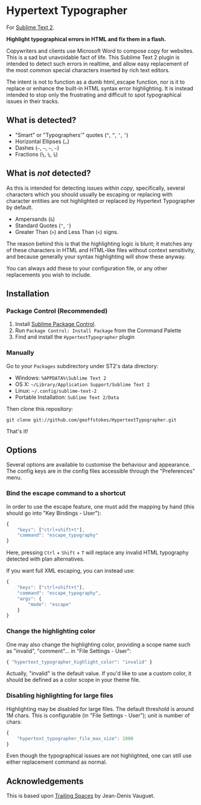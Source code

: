 # Hypertext Typographer

For [Sublime Text 2](http://www.sublimetext.com/2).

**Highlight typographical errors in HTML and fix them in a flash.**

Copywriters and clients use Microsoft Word to compose copy for websites.
This is a sad but unavoidable fact of life.
This Sublime Text 2 plugin is intended to detect such errors in realtime, and
allow easy replacement of the most common special characters inserted by rich
text editors.

The intent is not to function as a dumb html_escape function, nor is it to
replace or enhance the built-in HTML syntax error highlighting.
It is instead intended to stop only the frustrating and difficult to spot
typographical issues in their tracks.

## What is detected?

* "Smart" or "Typographers'" quotes (`“`, `”`, `‘`, `’`)
* Horizontal Ellipses (`…`)
* Dashes (`‒`, `–`, `—`, `―`)
* Fractions (`½`, `¼`, `¾`)

## What is *not* detected?

As this is intended for detecting issues *within copy*, specifically, several
characters which you should usually be escaping or replacing with character
entities are not highlighted or replaced by Hypertext Typographer by default.

* Ampersands (`&`)
* Standard Quotes (`"`, `'`)
* Greater Than (`>`) and Less Than (`<`) signs.

The reason behind this is that the highlighting logic is blunt; it matches any
of these characters in HTML and HTML-like files without context sensitivity, and
because generally your syntax highlighting will show these anyway.

You can always add these to your configuration file, or any other replacements
you wish to include.

## Installation

### Package Control (Recommended)

1. Install [Sublime Package Control](http://wbond.net/sublime_packages/package_control/installation).
2. Run `Package Control: Install Package` from the Command Palette
3. Find and install the `HypertextTypographer` plugin

### Manually

Go to your `Packages` subdirectory under ST2's data directory:

* Windows: `%APPDATA%\Sublime Text 2`
* OS X: `~/Library/Application Support/Sublime Text 2`
* Linux: `~/.config/sublime-text-2`
* Portable Installation: `Sublime Text 2/Data`

Then clone this repository:

    git clone git://github.com/geoffstokes/HypertextTypographer.git

That's it!

## Options

Several options are available to customise the behaviour and appearance.
The config keys are in the config files accessible through the "Preferences"
menu.

### Bind the escape command to a shortcut

In order to use the escape feature, one must add the mapping by hand (this
should go into "Key Bindings - User"):

``` js
{
	"keys": ["ctrl+shift+t"],
	"command": "escape_typography"
}
```

Here, pressing `Ctrl` + `Shift` + `T` will replace any invalid HTML typography
detected with plan alternatives.

If you want full XML escaping, you can instead use:

``` js
{
	"keys": ["ctrl+shift+t"],
	"command": "escape_typography",
	"args": {
		"mode": "escape"
	}
}
```

### Change the highlighting color

One may also change the highlighting color, providing a scope name such
as "invalid", "comment"... in "File Settings - User":

``` js
{ "hypertext_typographer_highlight_color": "invalid" }
```

Actually, "invalid" is the default value. If you'd like to use a custom color,
it should be defined as a color scope in your theme file.

### Disabling highlighting for large files

Highlighting may be disabled for large files. The default threshold is around 1M
chars. This is configurable (in "File Settings - User"); unit is number of
chars:

``` js
{
	"hypertext_typographer_file_max_size": 1000
}
```

Even though the typographical issues are not highlighted, one can still use
either replacement command as normal.

## Acknowledgements

This is based upon
[Trailing Spaces](https://github.com/SublimeText/TrailingSpaces) by Jean-Denis
Vauguet.
